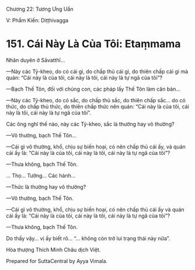  

Chương 22: Tương Ưng Uẩn

V: Phẩm Kiến: Diṭṭhivagga

# 151\. Cái Này Là Của Tôi: Etaṃmama

Nhân duyên ở Sāvatthī…

—Này các Tỷ-kheo, do có cái gì, do chấp thủ cái gì, do thiên chấp cái gì mà quán: “Cái này là của tôi, cái này là tôi, cái này là tự ngã của tôi”?

—Bạch Thế Tôn, đối với chúng con, các pháp lấy Thế Tôn làm căn bản…

—Này các Tỷ-kheo, do có sắc, do chấp thủ sắc, do thiên chấp sắc… do có thức, do chấp thủ thức, do thiên chấp thức nên quán: “Cái này là của tôi, cái này là tôi, cái này là tự ngã của tôi”.

Các ông nghĩ thế nào, này các Tỷ-kheo, sắc là thường hay vô thường?

—Vô thường, bạch Thế Tôn…

—Cái gì vô thường, khổ, chịu sự biến hoại, có nên chấp thủ cái ấy, và quán cái ấy là: “Cái này là của tôi, cái này là tôi, cái này là tự ngã của tôi”?

—Thưa không, bạch Thế Tôn.

… Thọ… Tưởng… Các hành…

—Thức là thường hay vô thường?

—Vô thường, bạch Thế Tôn.

—Cái gì vô thường, khổ, chịu sự biến hoại, có nên chấp thủ cái ấy và quán cái ấy là: “Cái này là của tôi, cái này là tôi, cái này là tự ngã của tôi”?

—Thưa không, bạch Thế Tôn.

Do thấy vậy… vị ấy biết rõ… “… không còn trở lui trạng thái này nữa”.

Hòa thượng Thích Minh Châu dịch Việt.

Prepared for SuttaCentral by Ayya Vimala.